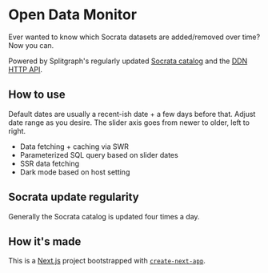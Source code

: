 # Open Data Monitor

Ever wanted to know which Socrata datasets are added/removed over time? Now you can.

Powered by Splitgraph's regularly updated [Socrata catalog](https://www.splitgraph.com/splitgraph/socrata) and the [DDN](https://www.splitgraph.com/docs/query/ddn) [HTTP API](https://www.splitgraph.com/docs/query/ddn-http).

## How to use

Default dates are usually a recent-ish date + a few days before that. Adjust date range as you desire.
The slider axis goes from newer to older, left to right.

- Data fetching + caching via SWR
- Parameterized SQL query based on slider dates
- SSR data fetching
- Dark mode based on host setting

## Socrata update regularity

Generally the Socrata catalog is updated four times a day.

## How it's made

This is a [Next.js](https://nextjs.org/) project bootstrapped with [`create-next-app`](https://github.com/vercel/next.js/tree/canary/packages/create-next-app).
